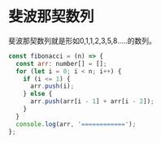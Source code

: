 # 斐波那契数列

斐波那契数列就是形如0,1,1,2,3,5,8.....的数列。

```js
const fibonacci = (n) => {
  const arr: number[] = [];
  for (let i = 0; i < n; i++) {
    if (i <= 1) {
      arr.push(i);
    } else {
      arr.push(arr[i - 1] + arr[i - 2]);
    }
  }
  console.log(arr, '============');
};
```
